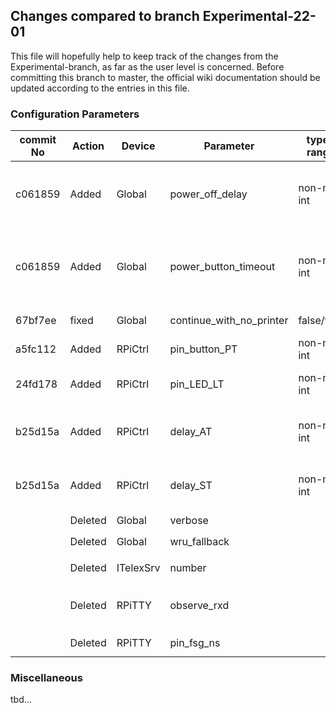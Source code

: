 ## Changes compared to branch Experimental-22-01
This file will hopefully help to keep track of the  changes from the Experimental-branch, as far as the user level is concerned.
Before committing this branch to master, the official wiki documentation should be updated according to the entries in this file.

### Configuration Parameters

|commit No|Action  | Device | Parameter                          | type / range | default| comment|
|---------|--------|--------|------------------------------------|--------------|--------|---------|
|c061859  |Added   |Global  |power_off_delay                     | non-neg. int |20      | time in seconds from end-of-conection until switching off TTY power|
|c061859  |Added   |Global  |power_button_timeout                | non-neg. int | 300    | time in seconds from switching on TTY power by means of button PT until switch off PWR|
|67bf7ee  |fixed   |Global  |continue_with_no_printer           | false/true   |false   | bug for TW39-devices fixed|
|a5fc112  |Added   |RPiCtrl |pin_button_PT                       | non-neg. int | 0      | GPIO # of power button PT |
|24fd178  |Added   |RPiCtrl |pin_LED_LT                          | non-neg. int | 0      | GPIO # of LED indicating local mode |
|b25d15a  |Added   |RPiCtrl |delay_AT                            | non-neg. int | 0      | optional delay to make reactions to pressing `AT` more realistic|
|b25d15a  |Added   |RPiCtrl |delay_ST                            | non-neg. int | 0      | optional delay to make reactions to pressing `ST` more realistic|
|         |Deleted |Global  |verbose                             |              |        | unused
|         |Deleted |Global  |wru_fallback                        |              |        | replaced by `wru_replace_always`|
|         |Deleted |ITelexSrv| number                            |              |        | replaced by `tns-dynip-number`
|         |Deleted |RPiTTY  | observe_rxd                        |              |        | replaced by `use_observe_line` `pin_observe_line`, `inv_observe_line`|
|         |Deleted |RPiTTY  |pin_fsg_ns                          |              |        | replaced by `pin_number_switch`|

###  Miscellaneous
tbd...
